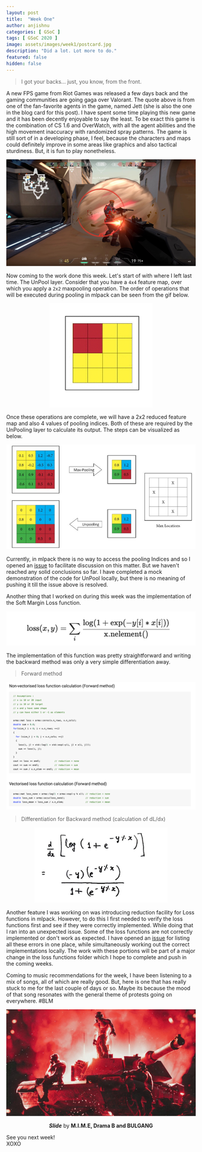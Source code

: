 ```yaml
---
layout: post
title:  "Week One"
author: anjishnu
categories: [ GSoC ]
tags: [ GSoC 2020 ]
image: assets/images/week1/postcard.jpg
description: "Did a lot. Lot more to do."
featured: false
hidden: false
---
```


> I got your backs... just, you know, from the front.

A new FPS game from Riot Games was released a few days back and the gaming
communities are going gaga over Valorant. The quote above is from one of the
fan-favorite agents in the game, named Jett (she is also the one in the blog
card for this post). I have spent some time playing this new game and it has
been decently enjoyable to say the least. To be exact this game is the
combination of CS 1.6 and OverWatch, with all the agent abilities and the high
movement inaccuracy with randomized spray patterns. The game is still sort of in
a developing phase, I feel, because the characters and maps could definitely
improve in some areas like graphics and also tactical sturdiness. But, it is fun
to play nonetheless.

<div align="center">
<img src="../assets/images/week1/valorant-4.jpg">
<p></p>
</div>

Now coming to the work done this week. Let's start of with where I left last
time. The UnPool layer. Consider that you have a ```4x4``` feature map, over
which you apply a ```2x2``` maxpooling operation. The order of operations that
will be executed during pooling in mlpack can be seen from the gif below.

<div align="center">
<img src="../assets/images/week1/pool.gif">
<p></p>
</div>

Once these operations are complete, we will have a 2x2 reduced feature map and
also 4 values of pooling indices. Both of these are required by the UnPooling
layer to calculate its output. The steps can be visualized as below.

<div align="center">
<img src="../assets/images/week1/demo.jpeg">
<p></p>
</div>

Currently, in mlpack there is no way to access
the pooling Indices and so I opened an
[issue](https://github.com/mlpack/mlpack/issues/2439) to facilitate discussion
on this matter. But we haven't reached any solid conclusions so far. I have
completed a mock demonstration of the code for UnPool locally, but there is no
meaning of pushing it till the issue above is resolved.

Another thing that I worked on during this week was the implementation of the
Soft Margin Loss function.

<div align="center">
<p float="left">
  <img src="../assets/images/week1/softmarginloss.png">
</p>
<p></p>
</div>

The implementation of this function was pretty straightforward and writing the
backward method was only a very simple differentiation away.

> Forward method

<div align="center">
<img src="../assets/images/week1/implementation.png" >
<p></p>
</div>

> Differentiation for Backward method (calculation of dL/dx)

<div align="center">
<img src="../assets/images/week1/backward.jpg" height="200">
<p></p>
</div>

Another feature I was working on was introducing reduction facility for Loss
functions in mlpack. However, to do this I first needed to verify the loss
functions first and see if they were correctly implemented. While doing that I
ran into an unexpected issue. Some of the loss functions are not correctly
implemented or don't work as expected. I have opened an
[issue](https://github.com/mlpack/mlpack/issues/2444) for listing all
these errors in one place, while simultaneously working out the correct
implementations locally. The work with these portions will be part of a major
change in the loss functions folder which I hope to complete and push in the
coming weeks.

Coming to music recommendations for the week, I have been listening to a mix of
songs, all of which are really good. But, here is one that has really stuck to
me for the last couple of days or so. Maybe its because the mood of that song
resonates with the general theme of protests going on everywhere. #BLM

<div align="center">
<img src="../assets/images/week1/Slide.jpg">
<p><b><i>Slide</i></b> by <b>M.I.M.E, Drama B and BULGANG</b></p>
</div>

See you next week!<br>
XOXO
